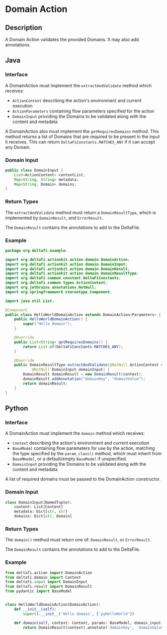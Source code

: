 # Domain Action

## Description

A Domain Action validates the provided Domains. It may also add annotations.

## Java

### Interface

A DomainAction must implement the `extractAndValidate` method which receives:
* `ActionContext` describing the action's environment and current execution
* `ActionParameters` containing flow parameters specified for the action
* `DomainInput` providing the Domains to be validated along with the content and metadata

A DomainAction also must implement the `getRequiresDomains` method. This method returns a list of Domains that are
required to be present in the input it receives. This can return `DeltaFiConstants.MATCHES_ANY` if it can accept
any Domain.

### Domain Input

```java
public class DomainInput {
    List<ActionContent> contentList;
    Map<String, String> metadata;
    Map<String, Domain> domains;
}
```

### Return Types

The `extractAndValidate` method must return a `DomainResultType`, which is implemented by `DomainResult`, and
`ErrorResult`.

The `DomainResult` contains the annotations to add to the DeltaFile.

### Example

```java
package org.deltafi.example;

import org.deltafi.actionkit.action.domain.DomainAction;
import org.deltafi.actionkit.action.domain.DomainInput;
import org.deltafi.actionkit.action.domain.DomainResult;
import org.deltafi.actionkit.action.domain.DomainResultType;
import org.deltafi.common.constant.DeltaFiConstants;
import org.deltafi.common.types.ActionContext;
import org.jetbrains.annotations.NotNull;
import org.springframework.stereotype.Component;

import java.util.List;

@Component
public class HelloWorldDomainAction extends DomainAction<Parameters> {
    public HelloWorldDomainAction() {
        super("Hello domain");
    }

    @Override
    public List<String> getRequiresDomains() {
        return List.of(DeltaFiConstants.MATCHES_ANY);
    }

    @Override
    public DomainResultType extractAndValidate(@NotNull ActionContext context, @NotNull Parameters params,
            @NotNull DomainInput domainInput) {
        DomainResult domainResult = new DomainResult(context);
        domainResult.addAnnotation("domainKey", "domainValue");
        return domainResult;
    }
}
```
## Python

### Interface

A DomainAction must implement the `domain` method which receives:
* `Context` describing the action's environment and current execution
* `BaseModel` containing flow parameters for use by the action, matching the type specified by the `param_class()`
  method, which must inherit from `BaseMmodel`, or a default/empty `BaseModel` if unspecified.
* `DomainInput` providing the Domains to be validated along with the content and metadata

A list of required domains must be passed to the DomainAction constructor.

### Domain Input

```python
class DomainInput(NamedTuple):
    content: List[Content]
    metadata: Dict[str, str]
    domains: Dict[str, Domain]
```

### Return Types

The `domain()` method must return one of: `DomainResult`, or `ErrorResult`.

The `DomainResult` contains the annotations to add to the DeltaFile.

### Example

```python
from deltafi.action import DomainAction
from deltafi.domain import Context
from deltafi.input import DomainInput
from deltafi.result import DomainResult
from pydantic import BaseModel


class HelloWorldDomainAction(DomainAction):
    def __init__(self):
        super().__init__('Hello domain', ['pyHelloWorld'])

    def domain(self, context: Context, params: BaseModel, domain_input: DomainInput):
        return DomainResult(context).annotate('domainKey', 'domainValue')
```

